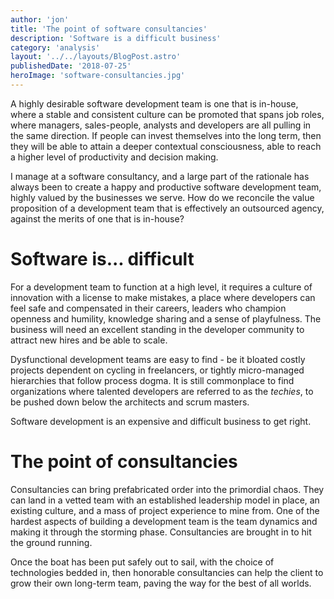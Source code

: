```yaml
---
author: 'jon'
title: 'The point of software consultancies'
description: 'Software is a difficult business'
category: 'analysis'
layout: '../../layouts/BlogPost.astro'
publishedDate: '2018-07-25'
heroImage: 'software-consultancies.jpg'
---
```


A highly desirable software development team is one that is in-house,
where a stable and consistent culture can be promoted that spans job
roles, where managers, sales-people, analysts and developers are all
pulling in the same direction. If people can invest themselves into the
long term, then they will be able to attain a deeper contextual
consciousness, able to reach a higher level of productivity and decision
making.

I manage at a software consultancy, and a large part of the rationale
has always been to create a happy and productive software development
team, highly valued by the businesses we serve. How do we reconcile the
value proposition of a development team that is effectively an
outsourced agency, against the merits of one that is in-house?

# Software is... difficult

For a development team to function at a high level, it requires a
culture of innovation with a license to make mistakes, a place where
developers can feel safe and compensated in their careers, leaders who
champion openness and humility, knowledge sharing and a sense of
playfulness. The business will need an excellent standing in the
developer community to attract new hires and be able to scale.

Dysfunctional development teams are easy to find - be it bloated costly
projects dependent on cycling in freelancers, or tightly micro-managed
hierarchies that follow process dogma. It is still commonplace to find
organizations where talented developers are referred to as the
_techies_, to be pushed down below the architects and scrum masters.

Software development is an expensive and difficult business to get
right.

# The point of consultancies

Consultancies can bring prefabricated order into the primordial chaos.
They can land in a vetted team with an established leadership model in
place, an existing culture, and a mass of project experience to mine
from. One of the hardest aspects of building a development team is the
team dynamics and making it through the storming phase. Consultancies
are brought in to hit the ground running.

Once the boat has been put safely out to sail, with the choice of
technologies bedded in, then honorable consultancies can help the
client to grow their own long-term team, paving the way for the best of
all worlds.
